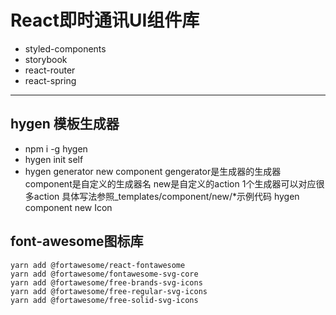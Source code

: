 # React即时通讯UI组件库
- styled-components
- storybook
- react-router
- react-spring

---
## hygen 模板生成器
- npm i -g hygen
- hygen init self
- hygen generator new component
gengerator是生成器的生成器
component是自定义的生成器名
new是自定义的action
1个生成器可以对应很多action
具体写法参照_templates/component/new/*示例代码
hygen component new Icon

## font-awesome图标库 
```
yarn add @fortawesome/react-fontawesome
yarn add @fortawesome/fontawesome-svg-core
yarn add @fortawesome/free-brands-svg-icons
yarn add @fortawesome/free-regular-svg-icons
yarn add @fortawesome/free-solid-svg-icons
```

